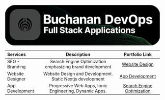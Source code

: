 ![readme-badge](https://raw.githubusercontent.com/BuchananDevOps/quick-pix/main/src/devops-portfolio/readme-bagde.png)

| Services         |   Description                                            |  Portfolio Link    |
| :---             |     :---:                                                |          :---:    |
| SEO - Branding   | Search Engine Optimization emphasizing brand development | [Website Design](https://buchanandevops.com/website-designer)                         |
| Website Designer | Website Design and Development. Static Nextjs development| [App Development](https://buchanandevops.com/app-development)                       |
| App Development  | Progressive Web Apps, Ionic Engineering, Dynamic Apps.   | [Search Engine Optimization](https://buchanandevops.com/search-engine-optimization) |




